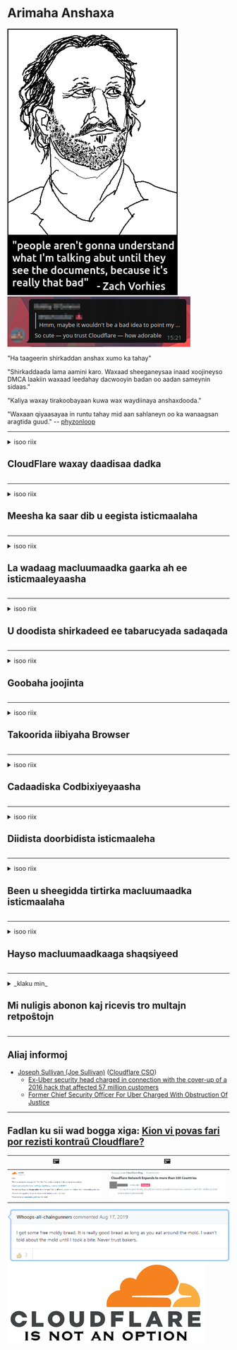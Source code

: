 # Arimaha Anshaxa

![](../image/itsreallythatbad.jpg)
![](../image/telegram/c81238387627b4bfd3dcd60f56d41626.jpg)

"Ha taageerin shirkaddan anshax xumo ka tahay"

"Shirkaddaada lama aamini karo. Waxaad sheeganeysaa inaad xoojineyso DMCA laakiin waxaad leedahay dacwooyin badan oo aadan sameynin sidaas."

"Kaliya waxay tirakoobayaan kuwa wax waydiinaya anshaxdooda."

"Waxaan qiyaasayaa in runtu tahay mid aan sahlaneyn oo ka wanaagsan aragtida guud."  -- [phyzonloop](https://twitter.com/phyzonloop)


---


<details>
<summary>isoo riix

## CloudFlare waxay daadisaa dadka
</summary>


Cloudflare waxay u diraysaa emails macaamiisha isticmaaleyaasha Cloudflare.

- Kaliya u dir emayllada macaamiisha dooratay
- Marka adeegsaduhu dhaho "Jooji", ka dib jooji dirista emaylka

Taasi way fududahay. Laakiin Cloudflare dan kama gelin.
Cloudflare wuxuu sheegay in adeeggooda ay joojin karaan dhamaan kuwa wax weerara ama weeraraya.
Sideen u joojin karnaa Cloudflare anaga oo aan dhaqaajin Cloudflare?


| 🖼 | 🖼 |
| --- | --- |
| ![](../image/cfspam01.jpg) | ![](../image/cfspam03.jpg) |
| ![](../image/cfspam02.jpg) | ![](../image/cfspambrittany.jpg)<br>![](../image/cfspamtwtr.jpg) |
| ![](../image/cfspam04.jpg) | ![](../image/cfspam05.jpg) |

</details>

---

<details>
<summary>isoo riix

## Meesha ka saar dib u eegista isticmaalaha
</summary>


Cloudflare faafreebka dib u eegista xun.
Haddii aad ku dhejiso qoraalka 'anti-Cloudflare' Twitter, waxaad fursad u leedahay inaad jawaab ka hesho shaqaalaha Cloudflare oo leh "Maya, maahan" farriin.
Haddii aad ku dhajiso faallooyinka xun bog kasta oo dib u eegis ah, waxay isku dayi doonaan inay faafiyaan.


| 🖼 | 🖼 |
| --- | --- |
| ![](../image/cfcenrev_01.jpg)<br>![](../image/cfcenrev_02.jpg) | ![](../image/cfcenrev_03.jpg) |

</details>

---

<details>
<summary>isoo riix

## La wadaag macluumaadka gaarka ah ee isticmaaleyaasha
</summary>


Cloudflare waxay leedahay dhibaato kadeedis ballaaran.
Cloudflare waxay wadaagaan macluumaadka shaqsiyadeed ee kuwa ka cabanaya bogagga martigeliyay.
Mararka qaarkood waxay kaa codsadaan inaad keento Aqoonsigaaga saxda ah.
Haddii aadan dooneynin in lagu kadeedo, lagu weeraro, wareejiyo ama la dilo, waxaa fiican inaad ka fogaato bogagga internetka ee Cloudflared.


| 🖼 | 🖼 |
| --- | --- |
| ![](../image/cfdox_what.jpg) | ![](../image/cfdox_swat.jpg) |
| ![](../image/cfdox_kill.jpg) | ![](../image/cfdox_threat.jpg) |
| ![](../image/cfdox_dox.jpg) | ![](../image/cfdox_ex1.jpg) |
| ![](../image/cfabuseform.jpg) | ![](../image/cfdox_ex2.jpg) |

</details>

---

<details>
<summary>isoo riix

## U doodista shirkadeed ee tabarucyada sadaqada
</summary>


CloudFlare waxay weydiisaneysaa tabaruc sadaqo ah.
Waa wax laga naxo in shirkad Mareykan ah ay weydiisato hay'ad samafal oo ay weheliso ururro aan macaash doon ahayn oo leh sababo wanaagsan.
Haddii aad jeceshahay inaad dadka xayirto ama lumiso waqtiga dadka kale, waxaad ubaahnaan kartaa inaad ku amarto xoogaa pizzas qaar ka mid ah shaqaalaha Cloudflare.


![](../image/cfdonate.jpg)

</details>

---

<details>
<summary>isoo riix

## Goobaha joojinta
</summary>


Maxaad samayn doontaa haddii boggaagu si kedis ah hoos ugu dhaco?
Waxaa jira warbixino sheegaya in Cloudflare uu tirtirayo qaabeynta isticmaalaha ama joojinta adeegga bilaa digniin, aamusnaan.
Waxaan kugula talineynaa inaad heshid adeeg bixiye wanaagsan.

![](../image/cftmnt.jpg)

</details>

---

<details>
<summary>isoo riix

## Takoorida iibiyaha Browser
</summary>


CloudFlare waxay siineysaa daaweyn laxiriira kuwa isticmaalaya Firefox halka ay daryeel cadaawad u siineyso isticmaaleyaasha kuwa aan aheyn Tor-Browser-ka Tor.
Isticmaalayaasha Tor ee si sax ah u diida inay dilaan javascript-ka bilaashka ah sidoo kale waxay helaan daaweyn cadaawad leh.
Sinnaan-helitaankan ayaa ah xad-gudub dhexdhexaadnimo shabakadeed iyo ku takri-fal awoodeed.

![](../image/browdifftbcx.gif)

- Bidix: Tor Browser, Midig: Chrome. Cinwaan IP isku mid ah.

![](../image/browserdiff.jpg)

- Bidix: Tor Browser Javascript Naafoobay, Kuki waa kartibay
- Midig: Chrome Javascript karti u leeyahay, cookie naafo ah

![](../image/cfsiryoublocked.jpg)

- QuteBrowser (biraawsar yar) oo aan lahayn Tor (Clearnet IP)

| ***Browser*** | ***Helitaan daaweyn*** |
| --- | --- |
| Tor Browser (Javascript kartibay) | marin loo oggol yahay |
| Firefox (Javascript kartibay) | helitaan liita |
| Chromium (Javascript kartibay) | helitaan liita |
| Chromium or Firefox (Javascript waa naafo) | diidmo gelid |
| Chromium or Firefox (Kuki waa naafo yahay) | diidmo gelid |
| QuteBrowser | diidmo gelid |
| lynx | diidmo gelid |
| w3m | diidmo gelid |
| wget | diidmo gelid |


Waa maxay sababta aadan u adeegsan batoonka Audio si loo xalliyo loollanka fudud?

Haa, waxaa jira badhan maqal ah, laakiin had iyo jeer kama shaqeyso Tor.
Fariintan waad heli doontaa markaad gujiso:

```
Isku day mar dambe
Kumbuyuutarkaaga ama shabakadaada ayaa laga yaabaa inay diraan weydiimo otomaatig ah.
Si loo ilaaliyo adeegsadeyaashayada, kama shaqeyn karno dalabkaaga hadda.
Faahfaahin dheeraad ah booqo boggayaga caawinta
```

</details>

---

<details>
<summary>isoo riix

## Cadaadiska Codbixiyeyaasha
</summary>


Codbixiyaasha gobolada Mareykanka waxay isdiiwaangalinayaan inay ugu dambeyntii u codeeyaan iyagoo adeegsanaya websaydhada xogheynta gobolka ee degenaanshahooda.
Xafiisyada xoghayayaasha gobolka ee ay maamusho Jamhuuriga ayaa ku hawlan cabudhinta codbixiyeyaasha iyaga oo ku xareynaya websaydhka xoghayaha gobolka ee loo maro Cloudflare.
Daaweynta cadawga ee Cloudflare ee isticmaaleyaasha Tor, mowqifkeeda MITM oo ah xarun dhexe ee ilaalinteeda, iyo doorkeeda waxyeellada leh guud ahaan waxay ka dhigeysaa in codbixiyayaashu ka caga jiidayaan inay isdiiwaangeliyaan.
Gaar ahaan liistarradu waxay qaabilaan sirta.
Foomamka diiwaangelinta codbixiyeyaasha ayaa aruurinaya macluumaad xasaasi ah oo ku saabsan ku tiirsanaanta siyaasadeed ee cod-bixiyaha, cinwaanka muuqaalka qofka, lambarka amniga bulshada, iyo taariikhda dhalashada.
Gobollada badankood waxay sameyaan qayb keliya macluumaadkaas si caam ah oo la heli karo, laakiin Cloudflare waxay aragtaa macluumaadkaas oo dhan marka qof diiwaangaliyo codbixinta.

Ogsoonow in diiwaangelinta waraaqu aysan wax u dhimeynin Cloudflare maxaa yeelay xoghayaha shaqaalaha shaqaalaha gelitaanka xogta gobolka waxay u badan tahay inay u adeegsadaan websaydhka Cloudflare inay galaan xogta.

| 🖼 | 🖼 |
| --- | --- |
| ![](../image/cfvotm_01.jpg) | ![](../image/cfvotm_02.jpg) |

- Change.org waa degel caan ah oo aruurinta codadka isla markaana wax ka qabta.
“dadka meelkasta waxay bilaabayaan ololeyaal, abaabulayaan taageerayaal, iyo kala shaqeynta go'aanada si ay u xalliyaan xalka.”
Nasiib darrose, dad badani ma arki karaan Change.org marwalba oo ay ugu wacan tahay filterka gardaradda leh ee Cloudflare.
Waxaa laga hor joogsaday inay saxeexaan codsiga, sidaas darteedna ay uga saaraan hanaan dimuqraadiyadeed.
Adeegsiga madal kale oo aan daruur lahayn sida OpenPetition ayaa ka caawiya hagaajinta dhibaatada.

| 🖼 | 🖼 |
| --- | --- |
| ![](../image/changeorgasn.jpg) | ![](../image/changeorgtor.jpg) |

- Cloudflare's "Mashruuca Athenian" wuxuu siiyaa difaac heer-caalami ah shabakadaha doorashada ee heer gobol iyo degmo.
Waxay yiraahdeen "xubnahooda ayaa marin u heli kara macluumaadka doorashada iyo diiwaangelinta codbixiyeyaasha" laakiin tani waa been sababtoo ah dad badan ayaan kaliya ka dhex karin karin goobta.

</details>

---

<details>
<summary>isoo riix

## Diidista doorbidista isticmaaleha
</summary>


Haddii aad ka baxdo wax, waxaad filanaysaa inaadan helin emayl ku saabsan.
Cloudflare waxay iska indhatiraysaa doorbidista isticmaaleyaasha waxayna la wadaagaan xogta shirkadaha shirkadaha saddexaad iyada oo aan rukhsad laga helin macaamiisha.
Haddii aad isticmaaleyso qorshahooda bilaashka ah, waxay mararka qaarkood kuu soo diraan emayl iyagoo ku weydiinaya inaad iibsato rukummada billaha ah.

![](../image/cfviopl_tp.jpg)

</details>

---

<details>
<summary>isoo riix

## Been u sheegidda tirtirka macluumaadka isticmaalaha
</summary>


Marka loo eego boggan macaamiisha hore ee 'Cloudflare', Cloudflare wuxuu ka been sheegayaa tirtirka akoonnada.
Maalmahan, shirkado badan ayaa xafida macluumaadkaaga ka dib markii aad xidho ama xirto koontadaada.
Shirkadaha fiican badankood waxay ku sheegaan siyaasadooda gaarka ah.
Cloudflare? Maya.

```
2019-08-05 CloudFlare waxay ii soo dirtay xaqiijin ah inay meesha ka saareen akoonkeyga.
2019-10-02 Waxaan email ka helay CloudFlare "maxaa yeelay waxaan ahay macmiil"
```

Cloudflare kama aqoon ereyga "saar".
Haddii runtii meesha laga saaro, muxuu macmiilkan hore u helay emayl?
Wuxuu sidoo kale xusay in siyaasada gaarka ee Cloudflare aysan xusin arintaas.

```
Siyaasadooda cusub ee asturnaanta ma xusaan wax macluumaad ah oo laga haynayo muddo sannad ah.
```

![](../image/cfviopl_notdel.jpg)

Sideed ku kalsoonaan kartaa Cloudflare haddii siyaasadooda qaaska ay tahay LIE?

</details>

---

<details>
<summary>isoo riix

## Hayso macluumaadkaaga shaqsiyeed
</summary>


Tirtirka koontada Cloudflare waa heer adag.

```
Gudbi tigidh taageero adiga oo adeegsanaya qaybta "Koontada",
oo weyddiiso tirtirka koontada qaybta fariinta.
Waa inaadan lahayn domains ama kaararka deynta ee koontadaada kahor intaadan dalbanin tirtirka.
```

Waxaad heli doontaa emaylkan xaqiijinta.

![](../image/cf_deleteandkeep.jpg)

"Waxaan bilownay inaanu ka baaraandegno codsigaaga tirtirka" laakiin "Waxaan sii wadaynaa inaanu kaydinno macluumaadkaaga shakhsiyeed".

Miyaad "aamini kartaa" tan?

</details>

---

<details>
<summary>_klaku min_

## Mi nuligis abonon kaj ricevis tro multajn retpoŝtojn
</summary>


La uzanto nuligis sian 'Cloudflare stream' abonon kaj li ricevas retpoŝtajn memorigilojn ĉiutage por rememorigi lin pri nuligita abono.
Ne estas malaprobita butono. Kiel vi ĉesas ĉi tiun frenezon?

![](../image/barrageemailcancelsubscription.jpg)

Cloudflare diris al ĉi tiu uzanto kontakti subtenteamo kaj peti ĉiujn viajn enhavojn forigi.

- [t](https://web.archive.org/web/20210412165334/https://twitter.com/JohnHaldson/status/1381651569247088650)

</details>

---

## Aliaj informoj

- [Joseph Sullivan (Joe Sullivan)](../cloudflare_inc/cloudflare_members.md) ([Cloudflare CSO](https://twitter.com/eastdakota/status/1296522269313785862))
  - [Ex-Uber security head charged in connection with the cover-up of a 2016 hack that affected 57 million customers](https://www.businessinsider.com/uber-data-hack-security-head-joe-sullivan-charged-cover-up-2020-8)
  - [Former Chief Security Officer For Uber Charged With Obstruction Of Justice](https://www.justice.gov/usao-ndca/pr/former-chief-security-officer-uber-charged-obstruction-justice)


---

## Fadlan ku sii wad bogga xiga:   [Kion vi povas fari por rezisti kontraŭ Cloudflare?](so.action.md)

|  🖼  |  🖼 |
| --- | --- |
| ![](../image/cfcommunity_ban.jpg) | ![](../image/censor_cloudflare_blogcomment.jpg) |

![](../image/freemoldybread.jpg)
![](../image/cfisnotanoption.jpg)
